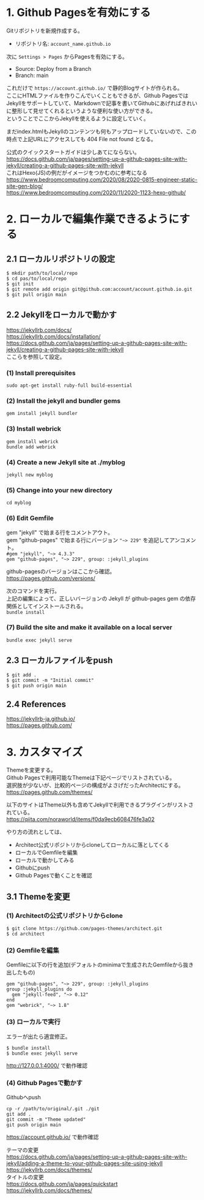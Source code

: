 

# 1. Github Pagesを有効にする
Gitリポジトリを新規作成する。<br>
- リポジトリ名: `account_name.github.io`<br>

次に `Settings > Pages` からPagesを有効にする。
- Source: Deploy from a Branch
- Branch: main

これだけで `https://account.github.io/` で静的Blogサイトが作られる。<br>
ここにHTMLファイルを作りこんでいくこともできるが、Github PagesではJekyllをサポートしていて、Markdownで記事を書いてGithubにあげればきれいに整形して見せてくれるというような便利な使い方ができる。<br>
ということでここからJekyllを使えるように設定していく。

まだindex.htmlもJekyllのコンテンツも何もアップロードしていないので、この時点で上記URLにアクセスしても 404 File not found となる。

公式のクイックスタートガイドは少しあてにならない。<br>
https://docs.github.com/ja/pages/setting-up-a-github-pages-site-with-jekyll/creating-a-github-pages-site-with-jekyll<br>
これはHexo(JS)の例だがイメージをつかむのに参考になる<br>
https://www.bedroomcomputing.com/2020/08/2020-0815-engineer-static-site-gen-blog/<br>
https://www.bedroomcomputing.com/2020/11/2020-1123-hexo-github/

# 2. ローカルで編集作業できるようにする
## 2.1 ローカルリポジトリの設定
```
$ mkdir path/to/local/repo
$ cd pas/to/local/repo
$ git init
$ git remote add origin git@github.com:account/account.github.io.git
$ git pull origin main
```

## 2.2 Jekyllをローカルで動かす
https://jekyllrb.com/docs/<br>
https://jekyllrb.com/docs/installation/<br>
https://docs.github.com/ja/pages/setting-up-a-github-pages-site-with-jekyll/creating-a-github-pages-site-with-jekyll<br>
ここらを参照して設定。

### (1) Install prerequisites
`sudo apt-get install ruby-full build-essential`

### (2) Install the jekyll and bundler gems
`gem install jekyll bundler`

### (3) Install webrick
`gem install webrick`<br>
`bundle add webrick`

### (4) Create a new Jekyll site at ./myblog
`jekyll new myblog`

### (5) Change into your new directory<br>
`cd myblog`

### (6) Edit Gemfile
gem "jekyll" で始まる行をコメントアウト。<br>
gem "github-pages" で始まる行にバージョン `"~> 229"` を追記してアンコメント。<br>
`#gem "jekyll", "~> 4.3.3"`<br>
`gem "github-pages", "~> 229", group: :jekyll_plugins`

github-pagesのバージョンはここから確認。<br>
https://pages.github.com/versions/

次のコマンドを実行。<br>
上記の編集によって、正しいバージョンの Jekyll が github-pages gem の依存関係としてインストールされる。<br>
`bundle install`

### (7) Build the site and make it available on a local server
`bundle exec jekyll serve`

## 2.3 ローカルファイルをpush
```
$ git add .
$ git commit -m "Initial commit"
$ git push origin main
```

## 2.4 References
https://jekyllrb-ja.github.io/<br>
https://pages.github.com/

# 3. カスタマイズ
Themeを変更する。<br>
Github Pagesで利用可能なThemeは下記ページでリストされている。<br>
選択肢が少ないが、比較的ページの構成がよさげだったArchitectにする。<br>
https://pages.github.com/themes/<br>

以下のサイトはTheme以外も含めてJekyllで利用できるプラグインがリストされている。<br>
https://qiita.com/noraworld/items/f0da9ecb608476fe3a02

やり方の流れとしては、<br>
- Architect公式リポジトリからcloneしてローカルに落としてくる
- ローカルでGemfileを編集
- ローカルで動かしてみる
- Githubにpush
- Github Pagesで動くことを確認

## 3.1 Themeを変更
### (1) Architectの公式リポジトリからclone
```
$ git clone https://github.com/pages-themes/architect.git
$ cd architect
```

### (2) Gemfileを編集
Gemfileに以下の行を追加(デフォルトのminimaで生成されたGemfileから抜き出したもの)
```
gem "github-pages", "~> 229", group: :jekyll_plugins
group :jekyll_plugins do
  gem "jekyll-feed", "~> 0.12"
end
gem "webrick", "~> 1.8"
```

### (3) ローカルで実行
エラーが出たら適宜修正。
```
$ bundle install
$ bundle exec jekyll serve
```
http://127.0.0.1:4000/ で動作確認

### (4) Github Pagesで動かす
Githubへpush
```
cp -r /path/to/original/.git ./git
git add .
git commit -m "Theme updated"
git push origin main
```
https://account.github.io/ で動作確認


テーマの変更<br>
https://docs.github.com/ja/pages/setting-up-a-github-pages-site-with-jekyll/adding-a-theme-to-your-github-pages-site-using-jekyll<br>
https://jekyllrb.com/docs/themes/<br>
タイトルの変更<br>
https://docs.github.com/ja/pages/quickstart<br>
https://jekyllrb.com/docs/themes/